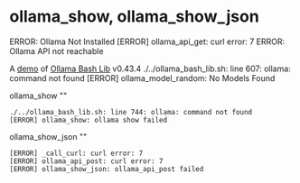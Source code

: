 # ollama_show, ollama_show_json
ERROR: Ollama Not Installed
[ERROR] ollama_api_get: curl error: 7
ERROR: Ollama API not reachable

A [demo](../README.md#demos) of [Ollama Bash Lib](https://github.com/attogram/ollama-bash-lib) v0.43.4
./../ollama_bash_lib.sh: line 607: ollama: command not found
[ERROR] ollama_model_random: No Models Found

ollama_show ""

```
./../ollama_bash_lib.sh: line 744: ollama: command not found
[ERROR] ollama_show: ollama show failed
```


ollama_show_json ""

```
[ERROR] _call_curl: curl error: 7
[ERROR] ollama_api_post: curl error: 7
[ERROR] ollama_show_json: ollama_api_post failed
```
